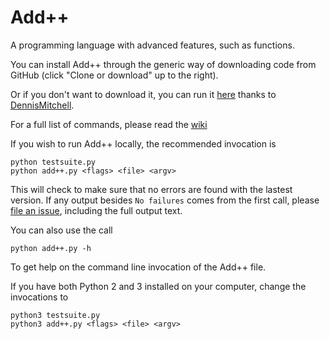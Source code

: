 # Add++

A programming language with advanced features, such as functions.

You can install Add++ through the generic way of downloading code from GitHub (click "Clone or download" up to the right).

Or if you don't want to download it, you can run it [here](https://tio.run/#addpp) thanks to [DennisMitchell](https://github.com/DennisMitchell).

For a full list of commands, please read the [wiki](https://github.com/cairdcoinheringaahing/AddPlusPlus/wiki)

If you wish to run Add++ locally, the recommended invocation is

    python testsuite.py
    python add++.py <flags> <file> <argv>

This will check to make sure that no errors are found with the lastest version. If any output besides `No failures` comes from the first call, please [file an issue](https://github.com/cairdcoinheringaahing/AddPlusPlus/issues/new), including the full output text.

You can also use the call

    python add++.py -h
    
To get help on the command line invocation of the Add++ file.

If you have both Python 2 and 3 installed on your computer, change the invocations to

    python3 testsuite.py
    python3 add++.py <flags> <file> <argv>
